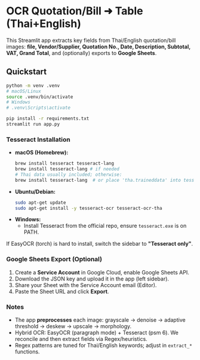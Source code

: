 # OCR Quotation/Bill ➜ Table (Thai+English)

This Streamlit app extracts key fields from Thai/English quotation/bill images:
**file, Vendor/Supplier, Quotation No., Date, Description, Subtotal, VAT, Grand Total**, and (optionally) exports to **Google Sheets**.

## Quickstart

```bash
python -m venv .venv
# macOS/Linux
source .venv/bin/activate
# Windows
# .venv\Scripts\activate

pip install -r requirements.txt
streamlit run app.py
```

### Tesseract Installation

- **macOS (Homebrew):**
  ```bash
  brew install tesseract tesseract-lang
  brew install tesseract-lang # if needed
  # Thai data usually included; otherwise:
  brew install tesseract-lang  # or place 'tha.traineddata' into tessdata
  ```
- **Ubuntu/Debian:**
  ```bash
  sudo apt-get update
  sudo apt-get install -y tesseract-ocr tesseract-ocr-tha
  ```
- **Windows:**
  - Install Tesseract from the official repo, ensure `tesseract.exe` is on PATH.

If EasyOCR (torch) is hard to install, switch the sidebar to **"Tesseract only"**.

### Google Sheets Export (Optional)

1. Create a **Service Account** in Google Cloud, enable Google Sheets API.
2. Download the JSON key and upload it in the app (left sidebar).
3. Share your Sheet with the Service Account email (Editor).
4. Paste the Sheet URL and click **Export**.

### Notes

- The app **preprocesses** each image: grayscale → denoise → adaptive threshold → deskew → upscale → morphology.
- Hybrid OCR: EasyOCR (paragraph mode) + Tesseract (psm 6). We reconcile and then extract fields via Regex/heuristics.
- Regex patterns are tuned for Thai/English keywords; adjust in `extract_*` functions.